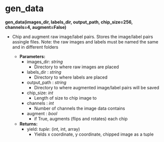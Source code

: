 # gen_data

**gen_data(images_dir, labels_dir, output_path, chip_size=256, channels=4, augment=False)**
- Chip and augment raw image/label pairs. Stores the image/label pairs assingle files. Note: the raw images and labels must be named the same and in different folders

    - **Parameters:**
      	- images_dir: *string*
      	  	- Directory to where raw images are placed
      	- labels_dir : *string*
      	  	- Directory to where labels are placed
      	- output_path : *string*
      	  	- Directory to where augmented image/label pairs will be saved
      	- chip_size: *int*
      	  	- Length of size to chip image to
      	- channels : *int*
      	  	- Number of channels the image data contains
      	- augment : *bool*
      	  	- if True, augments (flips and rotates) each chip
    - **Returns:**
      	- yield: *tuple*: (int, int, array)
      	    - Yields x coordinate, y coordinate, chipped image as a tuple
